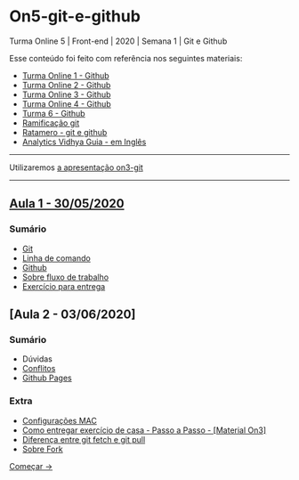# On5-git-e-github

Turma Online 5 | Front-end | 2020 | Semana 1 | Git e Github


Esse conteúdo foi feito com referência nos seguintes materiais:
 - [Turma Online 1 - Github](https://github.com/reprograma/CursoOnline-Aula3-Git-and-Github)
 - [Turma Online 2 - Github](https://github.com/reprograma/On2-git-e-github)
 - [Turma Online 3 - Github](https://github.com/reprograma/On3-git-e-github)
 - [Turma Online 4 - Github](https://github.com/reprograma/On4-git-e-github)
 - [Turma 6 - Github](https://github.com/reprograma/github)
 - [Ramificação git](https://git-scm.com/book/pt-br/v1/Ramifica%C3%A7%C3%A3o-Branching-no-Git-O-que-%C3%A9-um-Branch)
 - [Ratamero - git e github](http://www.ratamero.com/blog/git-e-github-parte-1-o-que-sao-e-como-usar/)
 - [Analytics Vidhya Guia - em Inglês](https://www.analyticsvidhya.com/blog/2020/05/git-github-essential-guide-beginners/)


---
Utilizaremos <a href="https://docs.google.com/presentation/d/1pCZ3V23cnopWDDDdj4fYzcBLOjBa60CXMJuGvPKg83o/edit?usp=sharing" target="_blank">a apresentação on3-git</a>

---

## [Aula 1 - 30/05/2020](#aula-1)
### Sumário
* [Git](conteudo/sobre-git.md)
* [Linha de comando](conteudo/sobre-linha-de-comando.md)
* [Github](conteudo/sobre-github.md)
* [Sobre fluxo de trabalho](conteudo/sobre-fluxo-de-trabalho.md)
* [Exercício para entrega](conteudo/exercicios/7-exercicio-projeto-casa/README.md)

## [Aula 2 - 03/06/2020]
### Sumário
* Dúvidas
* [Conflitos](conteudo/exercicios/8-exercicio-conflito/README.md)
* <a href="https://pages.github.com/" target="_blank">Github Pages</a>

### Extra
* [Configurações MAC](conteudo/configuracoes-mac.md)
* <a href="https://github.com/reprograma/On3-javascript/blob/master/entrega-exercicio-casa/passo-a-passo-github.md" target="_blank">Como entregar exercício de casa - Passo a Passo - [Material On3]</a>
* <a href="https://pt.quora.com/Qual-a-diferen%C3%A7a-entre-os-comandos-git-pull-e-git-fetch" target="_blank">Diferença entre git fetch e git pull</a>
* [Sobre Fork](conteudo/sobre-fork.md)

[Começar ->](conteudo/sobre-git.md)
